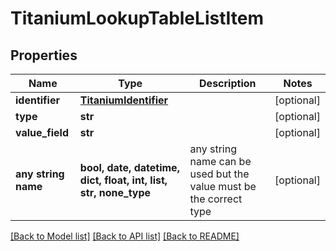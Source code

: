 # TitaniumLookupTableListItem


## Properties
Name | Type | Description | Notes
------------ | ------------- | ------------- | -------------
**identifier** | [**TitaniumIdentifier**](TitaniumIdentifier.md) |  | [optional] 
**type** | **str** |  | [optional] 
**value_field** | **str** |  | [optional] 
**any string name** | **bool, date, datetime, dict, float, int, list, str, none_type** | any string name can be used but the value must be the correct type | [optional]

[[Back to Model list]](../README.md#documentation-for-models) [[Back to API list]](../README.md#documentation-for-api-endpoints) [[Back to README]](../README.md)


